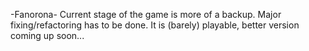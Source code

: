 -Fanorona-
Current stage of the game is more of a backup. Major fixing/refactoring has to be done.
It is (barely) playable, better version coming up soon...
